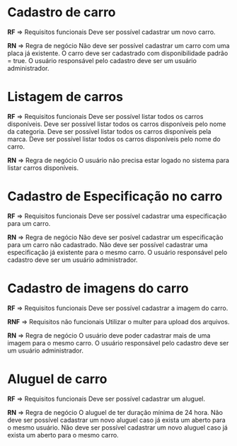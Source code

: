 # Cadastro de carro

**RF** => Requisitos funcionais
Deve ser possível cadastrar um novo carro.

**RN** => Regra de negócio
Não deve ser possível cadastrar um carro com uma placa já existente.
O carro deve ser cadastrado com disponibilidade padrão = true.
O usuário responsável pelo cadastro deve ser um usuário administrador.

# Listagem de carros

**RF** => Requisitos funcionais
Deve ser possível listar todos os carros disponíveis.
Deve ser possível listar todos os carros disponíveis pelo nome da categoria.
Deve ser possível listar todos os carros disponíveis pela marca.
Deve ser possível listar todos os carros disponíveis pelo nome do carro.

**RN** => Regra de negócio
O usuário não precisa estar logado no sistema para listar carros disponíveis.

# Cadastro de Especificação no carro

**RF** => Requisitos funcionais
Deve ser possível cadastrar uma especificação para um carro.

**RN** => Regra de negócio
Não deve ser posível cadastrar um especificação para um carro não cadastrado.
Não deve ser possível cadastrar uma especificação já existente para o mesmo carro.
O usuário responsável pelo cadastro deve ser um usuário administrador.

# Cadastro de imagens do carro

**RF** => Requisitos funcionais
Deve ser possível cadastrar a imagem do carro.

**RNF** => Requisitos não funcionais
Utilizar o multer para upload dos arquivos.

**RN** => Regra de negócio
O usuário deve poder cadastrar mais de uma imagem para o mesmo carro.
O usuário responsável pelo cadastro deve ser um usuário administrador.

# Aluguel de carro

**RF** => Requisitos funcionais
Deve ser possível cadastrar um aluguel.

**RN** => Regra de negócio
O aluguel de ter duração mínima de 24 hora.
Não deve ser possível cadastrar um novo aluguel caso já exista um aberto para o mesmo usuário.
Não deve ser possível cadastrar um novo aluguel caso já exista um aberto para o mesmo carro.
